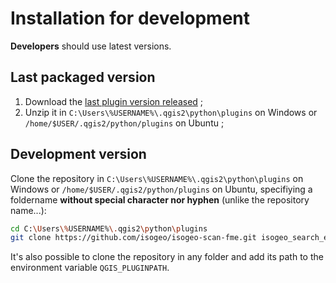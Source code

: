 # Installation for development

**Developers** should use latest versions.

## Last packaged version

1. Download the [last plugin version released](https://github.com/isogeo/isogeo-scan-fme/releases) ;
2. Unzip it in `C:\Users\%USERNAME%\.qgis2\python\plugins` on Windows or `/home/$USER/.qgis2/python/plugins` on Ubuntu ;

## Development version

Clone the repository in  `C:\Users\%USERNAME%\.qgis2\python\plugins` on Windows or `/home/$USER/.qgis2/python/plugins` on Ubuntu, specifiying a foldername **without special character nor hyphen** (unlike the repository name...):

```bash
cd C:\Users\%USERNAME%\.qgis2\python\plugins
git clone https://github.com/isogeo/isogeo-scan-fme.git isogeo_search_engine_dev
```

It's also possible to clone the repository in any folder and add its path to the environment variable `QGIS_PLUGINPATH`.
